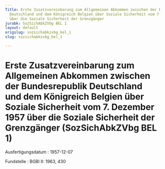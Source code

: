 ```yaml
---
Title: Erste Zusatzvereinbarung zum Allgemeinen Abkommen zwischen der Bundesrepublik
  Deutschland und dem Königreich Belgien über Soziale Sicherheit vom 7. Dezember 1957
  über die Soziale Sicherheit der Grenzgänger
jurabk: SozSichAbkZVbg BEL 1
layout: default
origslug: sozsichabkzvbg_bel_1
slug: sozsichabkzvbg_bel_1

---
```


# Erste Zusatzvereinbarung zum Allgemeinen Abkommen zwischen der Bundesrepublik Deutschland und dem Königreich Belgien über Soziale Sicherheit vom 7. Dezember 1957 über die Soziale Sicherheit der Grenzgänger (SozSichAbkZVbg BEL 1)

Ausfertigungsdatum
:   1957-12-07

Fundstelle
:   BGBl II: 1963, 430

